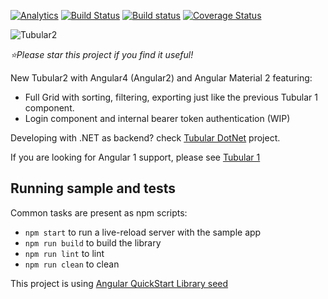 [![Analytics](https://ga-beacon.appspot.com/UA-8535255-2/unosquare/tubular2/)](https://github.com/igrigorik/ga-beacon)
[![Build Status](https://travis-ci.org/unosquare/tubular2.svg?branch=master)](https://travis-ci.org/unosquare/tubular2)
[![Build status](https://ci.appveyor.com/api/projects/status/ds9qvyt6cd8woiwo?svg=true)](https://ci.appveyor.com/project/geoperez/tubular2)
[![Coverage Status](https://coveralls.io/repos/github/unosquare/tubular2/badge.svg?branch=master)](https://coveralls.io/github/unosquare/tubular2?branch=master)

![Tubular2](http://unosquare.github.io/tubular/assets/tubular2.png)

*:star:Please star this project if you find it useful!*

New Tubular2 with Angular4 (Angular2) and Angular Material 2 featuring:

* Full Grid with sorting, filtering, exporting just like the previous Tubular 1 component.
* Login component and internal bearer token authentication (WIP)

Developing with .NET as backend? check [Tubular DotNet](https://github.com/unosquare/tubular-dotnet) project.

If you are looking for Angular 1 support, please see [Tubular 1](https://github.com/unosquare/tubular)

## Running sample and tests

Common tasks are present as npm scripts:

- `npm start` to run a live-reload server with the sample app
- `npm run build` to build the library
- `npm run lint` to lint 
- `npm run clean` to clean

This project is using [Angular QuickStart Library seed](https://github.com/filipesilva/angular-quickstart-lib)